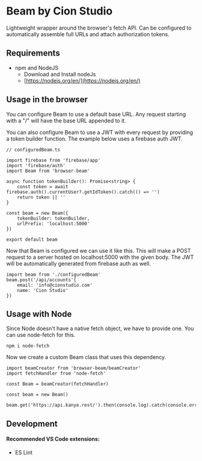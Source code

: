
# Beam by Cion Studio

Lightweight wrapper around the browser's fetch API. Can be configured to automatically assemble full URLs and attach authorization tokens.

## Requirements
- npm and NodeJS
	- Download and Install nodeJs
    - [https://nodejs.org/en/](https://nodejs.org/en/)


## Usage in the browser
You can configure Beam to use a default base URL. Any request starting with a
"/" will have the base URL appended to it. 

You can also configure Beam to use a JWT with every request by providing a token builder function.
The example below uses a firebase auth JWT. 

```
// configuredBeam.ts

import firebase from 'firebase/app'
import 'firebase/auth'
import Beam from 'browser-beam'

async function tokenBuilder(): Promise<string> {
	const token = await firebase.auth().currentUser?.getIdToken().catch(() => '')
	return token || ''
}

const beam = new Beam({
	tokenBuilder: tokenBuilder,
	urlPrefix: 'localhost:5000'
})

export default beam
```

Now that Beam is configured we can use it like this. This will make a POST request 
to a server hosted on localhost:5000 with the given body. The JWT will be
automatically generated from firebase auth as well. 
```
import beam from './configuredBeam'
beam.post('/api/accounts'{
    email: 'info@cionstudio.com'
    name: 'Cion Studio'
})
```

## Usage with Node

Since Node doesn't have a native fetch object, we have to provide one. You can use
node-fetch for this. 

```npm i node-fetch```

Now we create a custom Beam class that uses this dependency. 
```
import beamCreator from 'browser-beam/beamCreator'
import fetchHandler from 'node-fetch'

const Beam = beamCreator(fetchHandler)

const beam = new Beam()

beam.get('https://api.kanye.rest/').then(console.log).catch(console.error)
```


## Development

#### Recommended VS Code extensions:
* ES Lint

